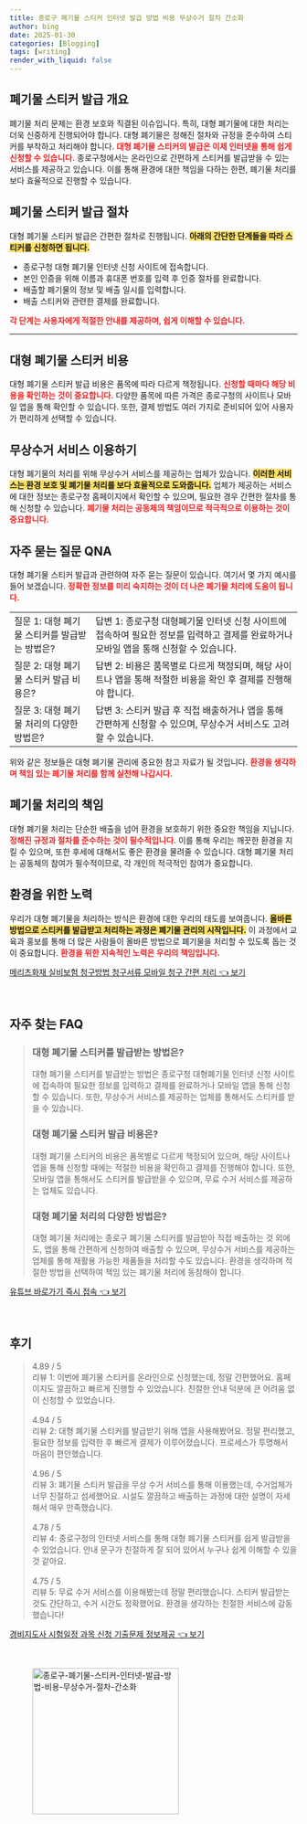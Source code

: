 ```yaml
---
title: 종로구 폐기물 스티커 인터넷 발급 방법 비용 무상수거 절차 간소화
author: bing
date: 2025-01-30
categories: [Blogging]
tags: [writing]
render_with_liquid: false
---
```



<h2 id='폐기물_스티커_발급_개요'>폐기물 스티커 발급 개요</h2>

<p>폐기물 처리 문제는 환경 보호와 직결된 이슈입니다. 특히, 대형 폐기물에 대한 처리는 더욱 신중하게 진행되어야 합니다. 대형 폐기물은 정해진 절차와 규정을 준수하여 스티커를 부착하고 처리해야 합니다. <b><span style="color: #ee2323;">대형 폐기물 스티커의 발급은 이제 인터넷을 통해 쉽게 신청할 수 있습니다.</span></b> 종로구청에서는 온라인으로 간편하게 스티커를 발급받을 수 있는 서비스를 제공하고 있습니다. 이를 통해 환경에 대한 책임을 다하는 한편, 폐기물 처리를 보다 효율적으로 진행할 수 있습니다.</p>

<h2 id='폐기물_스티커_발급_절차'>폐기물 스티커 발급 절차</h2>

<p>대형 폐기물 스티커 발급은 간편한 절차로 진행됩니다. <b><span style="background-color: #ffe066;">아래의 간단한 단계들을 따라 스티커를 신청하면 됩니다.</span></b></p>

<ul>
    <li>종로구청 대형 폐기물 인터넷 신청 사이트에 접속합니다.</li>
    <li>본인 인증을 위해 이름과 휴대폰 번호를 입력 후 인증 절차를 완료합니다.</li>
    <li>배출할 폐기물의 정보 및 배출 일시를 입력합니다.</li>
    <li>배출 스티커와 관련한 결제를 완료합니다.</li>
</ul>

<p><b><span style="color: #ee2323;">각 단계는 사용자에게 적절한 안내를 제공하며, 쉽게 이해할 수 있습니다.</span></b></p>

<hr />

<h2 id='대형_폐기물_스티커_비용'>대형 폐기물 스티커 비용</h2>

<p>대형 폐기물 스티커 발급 비용은 품목에 따라 다르게 책정됩니다. <b><span style="color: #ee2323;">신청할 때마다 해당 비용을 확인하는 것이 중요합니다.</span></b> 다양한 품목에 따른 가격은 종로구청의 사이트나 모바일 앱을 통해 확인할 수 있습니다. 또한, 결제 방법도 여러 가지로 준비되어 있어 사용자가 편리하게 선택할 수 있습니다.</p>

<h2 id='무상수거_서비스_이용하기'>무상수거 서비스 이용하기</h2>

<p>대형 폐기물의 처리를 위해 무상수거 서비스를 제공하는 업체가 있습니다. <b><span style="background-color: #ffe066;">이러한 서비스는 환경 보호 및 폐기물 처리를 보다 효율적으로 도와줍니다.</span></b> 업체가 제공하는 서비스에 대한 정보는 종로구청 홈페이지에서 확인할 수 있으며, 필요한 경우 간편한 절차를 통해 신청할 수 있습니다. <b><span style="color: #ee2323;">폐기물 처리는 공동체의 책임이므로 적극적으로 이용하는 것이 중요합니다.</span></b></p>

<h2 id='자주_묻는_질문_QNA'>자주 묻는 질문 QNA</h2>

<p>대형 폐기물 스티커 발급과 관련하여 자주 묻는 질문이 있습니다. 여기서 몇 가지 예시를 들어 보겠습니다. <b><span style="color: #ee2323;">정확한 정보를 미리 숙지하는 것이 더 나은 폐기물 처리에 도움이 됩니다.</span></b></p>

<table>
    <tr>
        <td>질문 1: 대형 폐기물 스티커를 발급받는 방법은?</td>
        <td>답변 1: 종로구청 대형폐기물 인터넷 신청 사이트에 접속하여 필요한 정보를 입력하고 결제를 완료하거나 모바일 앱을 통해 신청할 수 있습니다.</td>
    </tr>
    <tr>
        <td>질문 2: 대형 폐기물 스티커 발급 비용은?</td>
        <td>답변 2: 비용은 품목별로 다르게 책정되며, 해당 사이트나 앱을 통해 적절한 비용을 확인 후 결제를 진행해야 합니다.</td>
    </tr>
    <tr>
        <td>질문 3: 대형 폐기물 처리의 다양한 방법은?</td>
        <td>답변 3: 스티커 발급 후 직접 배출하거나 앱을 통해 간편하게 신청할 수 있으며, 무상수거 서비스도 고려할 수 있습니다.</td>
    </tr>
</table>

<p>위와 같은 정보들은 대형 폐기물 관리에 중요한 참고 자료가 될 것입니다. <b><span style="color: #ee2323;">환경을 생각하며 책임 있는 폐기물 처리를 함께 실천해 나갑시다.</span></b></p>

<h2 id='폐기물_처리의_책임'>폐기물 처리의 책임</h2>

<p>대형 폐기물 처리는 단순한 배출을 넘어 환경을 보호하기 위한 중요한 책임을 지닙니다. <b><span style="color: #ee2323;">정해진 규정과 절차를 준수하는 것이 필수적입니다.</span></b> 이를 통해 우리는 깨끗한 환경을 지킬 수 있으며, 또한 후세에 대해서도 좋은 환경을 물려줄 수 있습니다. 대형 폐기물 처리는 공동체의 참여가 필수적이므로, 각 개인의 적극적인 참여가 중요합니다.</p>

<h2 id='환경을_위한_노력'>환경을 위한 노력</h2>

<p>우리가 대형 폐기물을 처리하는 방식은 환경에 대한 우리의 태도를 보여줍니다. <b><span style="background-color: #ffe066;">올바른 방법으로 스티커를 발급받고 처리하는 과정은 폐기물 관리의 시작입니다.</span></b> 이 과정에서 교육과 홍보를 통해 더 많은 사람들이 올바른 방법으로 폐기물을 처리할 수 있도록 돕는 것이 중요합니다. <b><span style="color: #ee2323;">환경을 위한 지속적인 노력은 우리의 책임입니다.</span></b></p>


<p><a class="click-button" title="메리츠화재 실비보험 청구방법 청구서류 모바일 청구 간편 처리" href="https://greenforu.github.io/posts/%EB%A9%94%EB%A6%AC%EC%B8%A0%ED%99%94%EC%9E%AC-%EC%8B%A4%EB%B9%84%EB%B3%B4%ED%97%98-%EC%B2%AD%EA%B5%AC%EB%B0%A9%EB%B2%95-%EC%B2%AD%EA%B5%AC%EC%84%9C%EB%A5%98-%EB%AA%A8%EB%B0%94%EC%9D%BC-%EC%B2%AD%EA%B5%AC-%EA%B0%84%ED%8E%B8-%EC%B2%98%EB%A6%AC/" rel="dofollow">메리츠화재 실비보험 청구방법 청구서류 모바일 청구 간편 처리 👈 보기</a></p><br>
<h2 id='자주_찾는_FAQ'>자주 찾는 FAQ</h2>
<div itemscope="" itemtype="https://schema.org/FAQPage"> 
<blockquote> 
<div itemscope="" itemprop="mainEntity" itemtype="https://schema.org/Question"> 
<h3 itemprop="name">대형 폐기물 스티커를 발급받는 방법은?</h3> 
<div itemscope="" itemprop="acceptedAnswer" itemtype="https://schema.org/Answer"> 
<span itemprop="text"> 
<p>대형 폐기물 스티커를 발급받는 방법은 종로구청 대형폐기물 인터넷 신청 사이트에 접속하여 필요한 정보를 입력하고 결제를 완료하거나 모바일 앱을 통해 신청할 수 있습니다. 또한, 무상수거 서비스를 제공하는 업체를 통해서도 스티커를 받을 수 있습니다.</p> 
</span> 
</div> 
</div> 
<div itemscope="" itemprop="mainEntity" itemtype="https://schema.org/Question"> 
<h3 itemprop="name">대형 폐기물 스티커 발급 비용은?</h3> 
<div itemscope="" itemprop="acceptedAnswer" itemtype="https://schema.org/Answer"> 
<span itemprop="text"> 
<p>대형 폐기물 스티커의 비용은 품목별로 다르게 책정되어 있으며, 해당 사이트나 앱을 통해 신청할 때에는 적절한 비용을 확인하고 결제를 진행해야 합니다. 또한, 모바일 앱을 통해서도 스티커를 발급받을 수 있으며, 무료 수거 서비스를 제공하는 업체도 있습니다.</p> 
</span> 
</div> 
</div> 
<div itemscope="" itemprop="mainEntity" itemtype="https://schema.org/Question"> 
<h3 itemprop="name">대형 폐기물 처리의 다양한 방법은?</h3> 
<div itemscope="" itemprop="acceptedAnswer" itemtype="https://schema.org/Answer"> 
<span itemprop="text"> 
<p>대형 폐기물 처리에는 종로구 폐기물 스티커를 발급받아 직접 배출하는 것 외에도, 앱을 통해 간편하게 신청하여 배출할 수 있으며, 무상수거 서비스를 제공하는 업체를 통해 재활용 가능한 제품들을 처리할 수도 있습니다. 환경을 생각하며 적절한 방법을 선택하여 책임 있는 폐기물 처리에 동참해야 합니다.</p> 
</span> 
</div> 
</div> 
</blockquote> 
</div>
<p><a class="click-button" title="유튜브 바로가기 즉시 접속" href="https://greenforu.github.io/posts/%EC%9C%A0%ED%8A%9C%EB%B8%8C-%EB%B0%94%EB%A1%9C%EA%B0%80%EA%B8%B0-%EC%A6%89%EC%8B%9C-%EC%A0%91%EC%86%8D/" rel="dofollow">유튜브 바로가기 즉시 접속 👈 보기</a></p><br>
<h2 id='후기'>후기</h2>
<div itemscope itemtype="https://schema.org/Product">
  <blockquote>
  <div itemprop="review" itemscope itemtype="https://schema.org/Review">
      <div itemprop="reviewRating" itemscope itemtype="https://schema.org/Rating"> <span itemprop="ratingValue">4.89</span> / <span itemprop="bestRating">5</span> </div>
      <span itemprop="reviewBody">리뷰 1: 이번에 폐기물 스티커를 온라인으로 신청했는데, 정말 간편했어요. 홈페이지도 깔끔하고 빠르게 진행할 수 있었습니다. 친절한 안내 덕분에 큰 어려움 없이 신청할 수 있었습니다.</span>
  </div>
  <br>
  <div itemprop="review" itemscope itemtype="https://schema.org/Review">
      <div itemprop="reviewRating" itemscope itemtype="https://schema.org/Rating"> <span itemprop="ratingValue">4.94</span> / <span itemprop="bestRating">5</span> </div>
      <span itemprop="reviewBody">리뷰 2: 대형 폐기물 스티커를 발급받기 위해 앱을 사용해봤어요. 정말 편리했고, 필요한 정보를 입력한 후 빠르게 결제가 이루어졌습니다. 프로세스가 투명해서 마음이 편안했습니다.</span>
  </div>
  <br>
  <div itemprop="review" itemscope itemtype="https://schema.org/Review">
      <div itemprop="reviewRating" itemscope itemtype="https://schema.org/Rating"> <span itemprop="ratingValue">4.96</span> / <span itemprop="bestRating">5</span> </div>
      <span itemprop="reviewBody">리뷰 3: 폐기물 스티커 발급을 무상 수거 서비스를 통해 이용했는데, 수거업체가 너무 친절하고 섬세했어요. 시설도 깔끔하고 배출하는 과정에 대한 설명이 자세해서 매우 만족했습니다.</span>
  </div>
  <br>
  <div itemprop="review" itemscope itemtype="https://schema.org/Review">
      <div itemprop="reviewRating" itemscope itemtype="https://schema.org/Rating"> <span itemprop="ratingValue">4.78</span> / <span itemprop="bestRating">5</span> </div>
      <span itemprop="reviewBody">리뷰 4: 종로구청의 인터넷 서비스를 통해 대형 폐기물 스티커를 쉽게 발급받을 수 있었습니다. 안내 문구가 친절하게 잘 되어 있어서 누구나 쉽게 이해할 수 있을 것 같아요.</span>
  </div>
  <br>
  <div itemprop="review" itemscope itemtype="https://schema.org/Review">
      <div itemprop="reviewRating" itemscope itemtype="https://schema.org/Rating"> <span itemprop="ratingValue">4.75</span> / <span itemprop="bestRating">5</span> </div>
      <span itemprop="reviewBody">리뷰 5: 무료 수거 서비스를 이용해봤는데 정말 편리했습니다. 스티커 발급받는 것도 간단하고, 수거 시간도 정확했어요. 환경을 생각하는 친절한 서비스에 감동했습니다!</span>
  </div>
  </blockquote>
</div>
<p><a class="click-button" title="경비지도사 시험일정 과목 신청 기출문제 정보제공" href="https://greenforu.github.io/posts/%EA%B2%BD%EB%B9%84%EC%A7%80%EB%8F%84%EC%82%AC-%EC%8B%9C%ED%97%98%EC%9D%BC%EC%A0%95-%EA%B3%BC%EB%AA%A9-%EC%8B%A0%EC%B2%AD-%EA%B8%B0%EC%B6%9C%EB%AC%B8%EC%A0%9C-%EC%A0%95%EB%B3%B4%EC%A0%9C%EA%B3%B5/" rel="dofollow">경비지도사 시험일정 과목 신청 기출문제 정보제공 👈 보기</a></p><br>
<figure class="image"><img src="https://greenforu.github.io/assets/img/thumbnail/종로구-폐기물-스티커-인터넷-발급-방법-비용-무상수거-절차-간소화.webp" alt="종로구-폐기물-스티커-인터넷-발급-방법-비용-무상수거-절차-간소화" width="256" height="256"></figure>